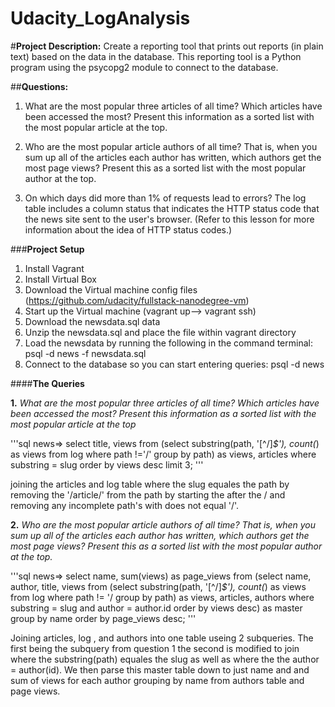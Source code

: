 # Udacity_LogAnalysis

#**Project Description:**
Create a reporting tool that prints out reports (in plain text) based on the data in the database. This reporting tool is a Python program using the psycopg2 module to connect to the database.

##**Questions:**
1. What are the most popular three articles of all time? Which articles have been accessed the most? Present this information as a sorted list with the most popular article at the top.

2. Who are the most popular article authors of all time? That is, when you sum up all of the articles each author has written, which authors get the most page views? Present this as a sorted list with the most popular author at the top.

3. On which days did more than 1% of requests lead to errors? The log table includes a column status that indicates the HTTP status code that the news site sent to the user's browser. (Refer to this lesson for more information about the idea of HTTP status codes.)

###**Project Setup**
1. Install Vagrant 
2. Install Virtual Box
3. Download the Virtual machine config files (https://github.com/udacity/fullstack-nanodegree-vm)
4. Start up the Virtual machine (vagrant up--> vagrant ssh)
5. Download the newsdata.sql data 
6. Unzip the newsdata.sql and place the file within vagrant directory
7. Load the newsdata by running the following in the command terminal: psql -d news -f newsdata.sql
8. Connect to the database so you can start entering queries: psql -d news


####**The Queries**

**1.** _What are the most popular three articles of all time? Which articles have been accessed the most? Present this information as a sorted list with the most popular article at the top_

'''sql
 news=> select title, views from (select substring(path, '[^/]*$'), count(*) as views from log where path !='/' group by path) as views, articles where substring = slug order by views desc limit 3;
'''

joining the articles and log table where the slug equales the path by removing the '/article/' from the path by starting the after the / and removing any incomplete path's with does not equal '/'. 


**2.** _Who are the most popular article authors of all time? That is, when you sum up all of the articles each author has written, which authors get the most page views? Present this as a sorted list with the most popular author at the top._

'''sql
news=> select name, sum(views) as page_views from
          (select name, author, title, views from 
            (select substring(path, '[^/]*$'), count(*) as views from log
                where path != '/  group by path)
             as views, articles, authors 
             where substring = slug and author = author.id
             order by views desc)
           as master group by name order by page_views desc; 
'''

 Joining articles, log , and authors into one table useing 2 subqueries. The first being the subquery from question 1 the second is modified to join where the substring(path) equales the slug as well as where the the author = author(id). We then parse this master table down to just name and and sum of views for each author grouping by name from authors table and page views. 
 





































